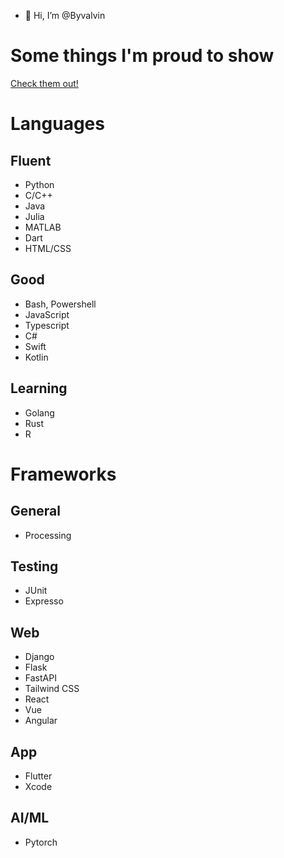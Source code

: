 - 👋 Hi, I’m @Byvalvin

# Some things I'm proud to show
[Check them out!](https://byvalvin.github.io)

# Languages
## Fluent
- Python
- C/C++
- Java
- Julia
- MATLAB
- Dart
- HTML/CSS

## Good
- Bash, Powershell
- JavaScript
- Typescript
- C#
- Swift
- Kotlin

## Learning
- Golang
- Rust
- R

# Frameworks
## General
- Processing

## Testing
- JUnit
- Expresso
  
## Web
- Django
- Flask
- FastAPI
- Tailwind CSS
- React
- Vue
- Angular

## App
- Flutter
- Xcode

## AI/ML
- Pytorch



<!---
- 👀 I’m interested in some things
- 🌱 I’m currently learning ...
- 💞️ I’m looking to collaborate on ...
- 📫 How to reach me ...

Byvalvin/Byvalvin is a ✨ special ✨ repository because its `README.md` (this file) appears on your GitHub profile.
You can click the Preview link to take a look at your changes.
--->
